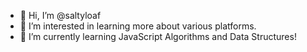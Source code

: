 - 👋 Hi, I’m @saltyloaf
- 👀 I’m interested in learning more about various platforms.
- 🌱 I’m currently learning JavaScript Algorithms and Data Structures!

<!---
saltyloaf/saltyloaf is a ✨ special ✨ repository because its `README.md` (this file) appears on your GitHub profile.
You can click the Preview link to take a look at your changes.
--->

